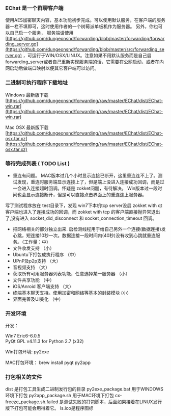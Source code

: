 

### EChat   是一个群聊客户端
使用AES加密聊天内容，基本功能初步完成。可以使用默认服务，在客户端的服务器一栏不填即可，这时使用作者的一个树莓派单板机作为服务器。 另外，你也可以自己启一个服务， 服务端请使用
 [https://github.com/dungeonsnd/forwarding/blob/master/forwarding/forwarding_server.go](https://github.com/dungeonsnd/forwarding/blob/master/src/forwarding_server.go)  ，可运行于WIN/OSX/LINUX。注意如果不用默认服务而是自己启 forwarding_server或者自己重新实现服务端的话，它需要在公网启动，或者在内网启动后做端口映射以便其它客户端可以访问。


### 二进制可执行程序下载地址

Windows 最新版下载 [https://github.com/dungeonsnd/forwarding/raw/master/EChat/dist/EChat-win.rar](https://github.com/dungeonsnd/forwarding/raw/master/EChat/dist/EChat-win.rar)

Mac OSX 最新版下载 [https://github.com/dungeonsnd/forwarding/raw/master/EChat/dist/EChat-osx.tar.xz](https://github.com/dungeonsnd/forwarding/raw/master/EChat/dist/EChat-osx.tar.xz)


### 等待完成列表  ( TODO List )

* 重连有问题。 MAC版本过几个小时显示连接已断开，这里重连连不上了。测试发现，重连时服务端显示连接上了，但是端上没进入连接成功回调，而是过一会进入连接超时回调。怀疑是 zokket问题，有待解决。
Win版本过一段时间也会显示连接断开，但是可以直接点击界面上的重连连上服务器。

写了测试程序放在 test目录下，发现 win7下本机tcp server没启 zokket with qt 客户端也进入了连接成功的回调，而 zokket with tcp 的客户端直接抛异常退出了,没有进入 socket_did_disconnect 和 socket_connection_timeout 回调。


* 把网络相关的部分独立出来. 启检测线程用于给自己另外一个连接(数据连接)发心跳，短连接10秒一次。数据连接一段时间内(40秒)没有收到心跳就重连服务。（工作量：中）
* 文件收发支持 （小）
* Ubuntu下打包成执行程序 （中）
* UPnP及p2p支持 （大）
* 音视频支持 （大）
* 获取所有可用服务器列表功能，任意选择某一服务器 （小）
* 文件共享功能 （中）
* iOS/Anroid 客户端支持 （大）
* 终端基本聊天支持。使用加密和网络等基本的封装模块  (小)
* 界面完善及UI美化 （中）



### 开发环境
开发：

Win7 
Eric6-6.0.5  
PyQt GPL v4.11.3 for Python 2.7 (x32)

Win打包环境: 
py2exe

MAC打包环境：
brew install pyqt
py2app 


### 打包相关的文件

dist 是打包工具生成二进制发行包的目录
py2exe_package.bat 用于WINDOWS环境下打包
py2app_package.sh 用于MAC环境下打包
cx-freeze_package.sh.failed 是测试失败的打包脚本，后面如果接着在LINUX发行版下打包可能会用得着它。
ls.ico是程序图标



